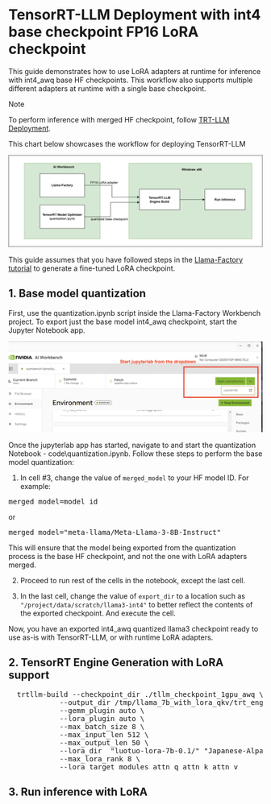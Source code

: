 # TensorRT-LLM Deployment with int4 base checkpoint FP16 LoRA checkpoint

This guide demonstrates how to use LoRA adapters at runtime for inference with int4_awq base HF checkpoints. This workflow also supports multiple different adapters at runtime with a single base checkpoint.

> [!NOTE]
> To perform inference with merged HF checkpoint, follow [TRT-LLM Deployment](TensorRT-LLM_deployment.md).

This chart below showcases the workflow for deploying TensorRT-LLM

<img src="../media/lora.png" width="700">

This guide assumes that you have followed steps in the [Llama-Factory tutorial](../tutorial-llama3-finetune.md) to generate a fine-tuned LoRA checkpoint.

## 1. Base model quantization
First, use the quantization.ipynb script inside the Llama-Factory Workbench project. To export just the base model int4_awq checkpoint, start the Jupyter Notebook app. 

<img src="../media/jupyterlab.png" width="700">

Once the jupyterlab app has started, navigate to and start the quantization Notebook - code\quantization.ipynb. Follow these steps to perform the base model quantization:

1. In cell #3, change the value of `merged_model` to your HF model ID. 
For example:
<pre>merged_model=model_id</pre>
or
<pre>merged_model="meta-llama/Meta-Llama-3-8B-Instruct"</pre>

This will ensure that the model being exported from the quantization process is the base HF checkpoint, and not the one with LoRA adapters merged.

2. Proceed to run rest of the cells in the notebook, except the last cell.

3. In the last cell, change the value of `export_dir` to a location such as `"/project/data/scratch/llama3-int4"` to better reflect the contents of the exported checkpoint. And execute the cell.

Now, you have an exported int4_awq quantized llama3 checkpoint ready to use as-is with TensorRT-LLM, or with runtime LoRA adapters.

## 2. TensorRT Engine Generation with LoRA support

<pre>
  trtllm-build --checkpoint_dir ./tllm_checkpoint_1gpu_awq \
            --output_dir /tmp/llama_7b_with_lora_qkv/trt_engines/int4_AWQ/1-gpu/ \
            --gemm_plugin auto \
            --lora_plugin auto \
            --max_batch_size 8 \
            --max_input_len 512 \
            --max_output_len 50 \
            --lora_dir  "luotuo-lora-7b-0.1/" "Japanese-Alpaca-LoRA-7b-v0/" \
            --max_lora_rank 8 \
            --lora_target_modules attn_q attn_k attn_v
</pre>

## 3. Run inference with LoRA 


